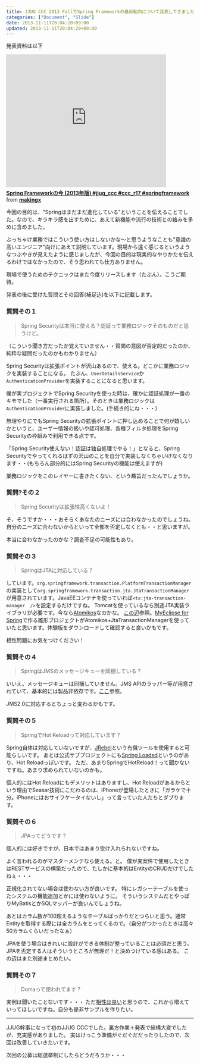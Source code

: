 ```yaml
---
title: JJUG CCC 2013 FallでSpring Frameworkの最新動向について発表してきました jjug_ccc ccc_r17 springframework
categories: ["Document", "Slide"]
date: 2013-11-11T20:04:20+09:00
updated: 2013-11-11T20:04:20+09:00
---
```


発表資料は以下

<iframe src="http://www.slideshare.net/slideshow/embed_code/28069616" width="427" height="356" frameborder="0" marginwidth="0" marginheight="0" scrolling="no" style="border:1px solid #CCC;border-width:1px 1px 0;margin-bottom:5px" allowfullscreen> </iframe> <div style="margin-bottom:5px"> <strong> <a href="https://www.slideshare.net/makingx/spring-framework-2013-jjugccc-cccr17" title="Spring Frameworkの今 (2013年版) #jjug_ccc #ccc_r17 #springframework" target="_blank">Spring Frameworkの今 (2013年版) #jjug_ccc #ccc_r17 #springframework</a> </strong> from <strong><a href="http://www.slideshare.net/makingx" target="_blank">makingx</a></strong> </div>

今回の目的は、"Springはまだまだ進化している"ということを伝えることでした。なので、キラキラ感を出すために、あえて新機能や流行の技術との絡みを多めに含めました。

ぶっちゃけ業務ではこういう使い方はしないかな～と思うようなことも"意識の高いエンジニア"向けにあえて説明しています。現場から遠く感じるというようなつぶやきが見えたように感じましたが、今回の目的は現実的なやりかたを伝えるわけではなかったので、そう思われても仕方ありません。

現場で使うためのテクニックはまた今度リリースします（たぶん）。こうご期待。

発表の後に受けた質問とその回答(補足込)を以下に記載します。

### 質問その１ 

> Spring Securityは本当に使える？認証って業務ロジックそのものだと思うけど。

（こういう聞き方だったか覚えていません・・質問の意図が否定的だったのか、純粋な疑問だったのかもわかりません）

Spring Securityは拡張ポイントが沢山あるので、使える。どこかに業務ロジックを実装することになる。
たぶん、`UserDetailsService`か`AuthenticationProvider`を実装することになると思います。

僕が実プロジェクトでSpring Securityを使った時は、確かに認証処理が一番のキモでした（一番実行される箇所）。そのときは業務ロジックは`AuthenticationProvider`に実装しました。(手続き的にね・・・)

無理やりにでもSpring Securityの拡張ポイントに押し込めることで何が嬉しいかというと、ユーザー情報の扱いや認可処理、各種フィルタ処理をSpring Securityの枠組みで利用できる点です。

「Spring Security使えない！認証は独自処理でやる！」となると、Spring Securityでやってくれるはずの沢山のことを自分で実装しなくちゃいけなくなります・・(もちろん部分的にはSpring Securityの機能は使えますが)

業務ロジックをこのレイヤーに書きたくない、という趣旨だったんでしょうか。

### 質問?その２

> Spring Securityは拡張性高くないよ！

そ、そうですか・・・おそらくあなたのニーズには合わなかったのでしょうね。自分のニーズに合わないからといって全部を否定しなくとも・・と思いますが。

本当に合わなかったのかな？調査不足の可能性もあり。

### 質問その３

> SpringはJTAに対応している？

しています。`org.springframework.transaction.PlatformTransactionManager`の実装として`org.springframework.transaction.jta.JtaTransactionManager`が用意されています。JavaEEコンテナを使っていれば`<tx:jta-transaction-manager  />`を設定するだけですね。
Tomcatを使っているなら別途JTA実装ライブラリが必要です。今なら[Atomikos][1]なのかな。
[この辺][2]参照。[MyEclipse for Spring][3]で作る雛形プロジェクトがAtomikos+JtaTransactionManagerを使っていたと思います。体験版をダウンロードして確認すると良いかもです。

相性問題にお気をつけください！

### 質問その４

> SpringはJMSのメッセージキューを同梱している？

いいえ。メッセージキューは同梱していません。JMS APIのラッパー等が用意されていて、基本的には製品非依存です。[ここ][4]参照。

JMS2.0に対応するとちょっと変わるかもです。

### 質問その５

> SpringでHot Reloadって対応しています？

Spring自体は対応していないですが、[JRebel][5]という有償ツールを使用すると可能らしいです。
あとは公式サブプロジェクトにも[Spring Loaded][6]というのがあり、Hot Reloadっぽいです。
ただ、あまりSpringでHotReload！って聞かないですね。あまり求められていないのかも。

個人的にはHot Reloadにもデメリットはありますし、Hot Reloadがあるからという理由でSeasar技術にこだわるのは、iPhoneが登場したときに「ガラケで十分。iPhoneにはおサイフケータイないし」って言っていた人たちとダブります。

### 質問その６

> JPAってどうです？

個人的には好きですが、日本ではあまり受け入れられないですね。

よく言われるのがマスターメンテなら使える。と。
僕が実案件で使用したときはRESTサービスの構築だったので、たしかに基本的はEntityのCRUDだけでしたねぇ・・・

正規化されてない場合は使わない方が良いです。
特にレガシーテーブルを使ったシステムの機能追加とかには使わないように。
そういうシステムだとやっぱりMyBatisとかSQLマッパーが良いんでしょうね。

あとはカラム数が100超えるようなテーブルばっかりだとつらいと思う。通常Entityを取得する際には全カラムをとってくるので。（自分がつかったときは高々50カラムくらいだったなぁ）

JPAを使う場合はきれいに設計ができる体制が整っていることは必須だと思う。
JPAを否定する人はそういうところが無理だ！と決めつけている感はある。
この辺はまた別途まとめたい。

### 質問その７

> Domaって使われてます？

実例は聞いたことないです・・・
ただ[相性は良い][7]と思うので、これから増えていってほしいですね。自分も是非サンプルを作りたい。

----

JJUG幹事になって初のJJUG CCCでした。裏方作業＋発表で結構大変でしたが、充実感がありました。
実はけっこう準備がぐだぐだだったりしたので、次回は改善していきたいです。

次回の公募は総選挙制にしたらどうだろうか・・・


  [1]: http://www.atomikos.com/
  [2]: http://spring.io/blog/2011/08/15/configuring-spring-and-jta-without-full-java-ee/
  [3]: http://www.myeclipseide.com/me4s/
  [4]: http://docs.spring.io/spring/docs/3.2.x/spring-framework-reference/html/jms.html
  [5]: http://zeroturnaround.com/software/jrebel/
  [6]: https://github.com/spring-projects/spring-loaded
  [7]: http://blog.ik.am/#/entries/191

